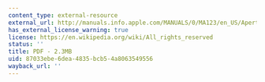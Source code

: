 ```yaml
---
content_type: external-resource
external_url: http://manuals.info.apple.com/MANUALS/0/MA123/en_US/Aperture_Photography_Fundamentals.pdf
has_external_license_warning: true
license: https://en.wikipedia.org/wiki/All_rights_reserved
status: ''
title: PDF - 2.3MB
uid: 87033ebe-6dea-4835-bcb5-4a8063549556
wayback_url: ''
---
```

